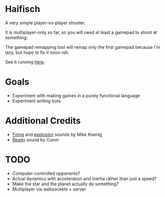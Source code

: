 Haifisch
========

A very simple player-vs-player shooter.

It is multiplayer-only so far, so you will need at least a gamepad to shoot at something.

The gamepad remapping tool will remap only the first gamepad because I'm lazy, but hope
to fix it soon-ish.

See it running [here](https://xarvh.github.io/elm-haifisch/).


Goals
=====
* Experiment with making games in a purely functional language
* Experiment writing bots


Additional Credits
==================
* [Firing](http://soundbible.com/1771-Laser-Cannon.html) and [explosion](http://soundbible.com/1467-Grenade-Explosion.html) sounds by Mike Koenig
* [Ready](http://soundbible.com/1891-Flyby.html) sound by Conor


TODO
====
* Computer-controlled opponents?
* Actual dynamics with acceleration and inertia rather than just a speed?
* Make the star and the planet actually do something?
* Multiplayer via websockets + server
